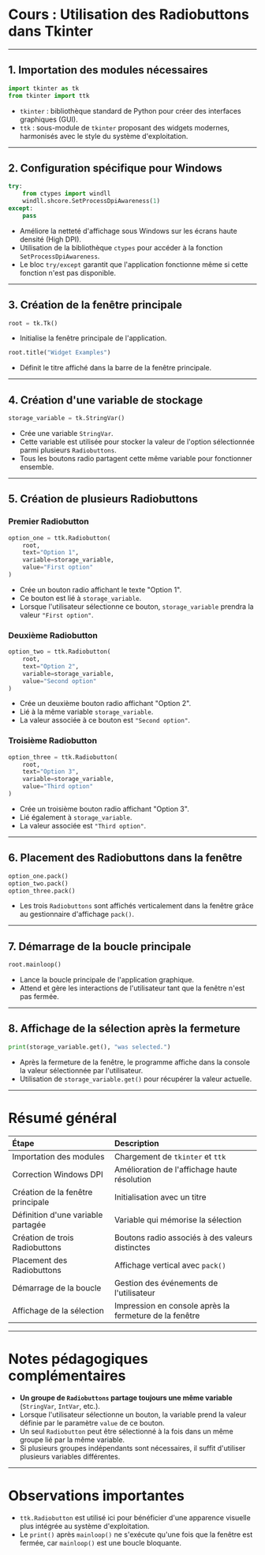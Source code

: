 
# Cours : Utilisation des Radiobuttons dans Tkinter

---

## 1. Importation des modules nécessaires

```python
import tkinter as tk
from tkinter import ttk
```
- `tkinter` : bibliothèque standard de Python pour créer des interfaces graphiques (GUI).
- `ttk` : sous-module de `tkinter` proposant des widgets modernes, harmonisés avec le style du système d'exploitation.

---

## 2. Configuration spécifique pour Windows

```python
try:
    from ctypes import windll
    windll.shcore.SetProcessDpiAwareness(1)
except:
    pass
```
- Améliore la netteté d'affichage sous Windows sur les écrans haute densité (High DPI).
- Utilisation de la bibliothèque `ctypes` pour accéder à la fonction `SetProcessDpiAwareness`.
- Le bloc `try/except` garantit que l'application fonctionne même si cette fonction n'est pas disponible.

---

## 3. Création de la fenêtre principale

```python
root = tk.Tk()
```
- Initialise la fenêtre principale de l'application.

```python
root.title("Widget Examples")
```
- Définit le titre affiché dans la barre de la fenêtre principale.

---

## 4. Création d'une variable de stockage

```python
storage_variable = tk.StringVar()
```
- Crée une variable `StringVar`.
- Cette variable est utilisée pour stocker la valeur de l'option sélectionnée parmi plusieurs `Radiobuttons`.
- Tous les boutons radio partagent cette même variable pour fonctionner ensemble.

---

## 5. Création de plusieurs Radiobuttons

### Premier Radiobutton

```python
option_one = ttk.Radiobutton(
    root,
    text="Option 1",
    variable=storage_variable,
    value="First option"
)
```
- Crée un bouton radio affichant le texte "Option 1".
- Ce bouton est lié à `storage_variable`.
- Lorsque l'utilisateur sélectionne ce bouton, `storage_variable` prendra la valeur `"First option"`.

### Deuxième Radiobutton

```python
option_two = ttk.Radiobutton(
    root,
    text="Option 2",
    variable=storage_variable,
    value="Second option"
)
```
- Crée un deuxième bouton radio affichant "Option 2".
- Lié à la même variable `storage_variable`.
- La valeur associée à ce bouton est `"Second option"`.

### Troisième Radiobutton

```python
option_three = ttk.Radiobutton(
    root,
    text="Option 3",
    variable=storage_variable,
    value="Third option"
)
```
- Crée un troisième bouton radio affichant "Option 3".
- Lié également à `storage_variable`.
- La valeur associée est `"Third option"`.

---

## 6. Placement des Radiobuttons dans la fenêtre

```python
option_one.pack()
option_two.pack()
option_three.pack()
```
- Les trois `Radiobuttons` sont affichés verticalement dans la fenêtre grâce au gestionnaire d'affichage `pack()`.

---

## 7. Démarrage de la boucle principale

```python
root.mainloop()
```
- Lance la boucle principale de l'application graphique.
- Attend et gère les interactions de l'utilisateur tant que la fenêtre n'est pas fermée.

---

## 8. Affichage de la sélection après la fermeture

```python
print(storage_variable.get(), "was selected.")
```
- Après la fermeture de la fenêtre, le programme affiche dans la console la valeur sélectionnée par l'utilisateur.
- Utilisation de `storage_variable.get()` pour récupérer la valeur actuelle.

---

# Résumé général

| Étape | Description |
|:---|:---|
| Importation des modules | Chargement de `tkinter` et `ttk` |
| Correction Windows DPI | Amélioration de l'affichage haute résolution |
| Création de la fenêtre principale | Initialisation avec un titre |
| Définition d'une variable partagée | Variable qui mémorise la sélection |
| Création de trois Radiobuttons | Boutons radio associés à des valeurs distinctes |
| Placement des Radiobuttons | Affichage vertical avec `pack()` |
| Démarrage de la boucle | Gestion des événements de l'utilisateur |
| Affichage de la sélection | Impression en console après la fermeture de la fenêtre |

---

# Notes pédagogiques complémentaires

- **Un groupe de `Radiobuttons` partage toujours une même variable** (`StringVar`, `IntVar`, etc.).
- Lorsque l'utilisateur sélectionne un bouton, la variable prend la valeur définie par le paramètre `value` de ce bouton.
- Un seul `Radiobutton` peut être sélectionné à la fois dans un même groupe lié par la même variable.
- Si plusieurs groupes indépendants sont nécessaires, il suffit d'utiliser plusieurs variables différentes.

---

# Observations importantes

- `ttk.Radiobutton` est utilisé ici pour bénéficier d'une apparence visuelle plus intégrée au système d'exploitation.
- Le `print()` après `mainloop()` ne s'exécute qu'une fois que la fenêtre est fermée, car `mainloop()` est une boucle bloquante.
